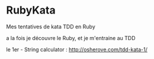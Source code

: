 RubyKata
========

Mes tentatives de kata TDD en Ruby

a la fois je découvre le Ruby, et je m'entraine au TDD

le 1er - String calculator : http://osherove.com/tdd-kata-1/
